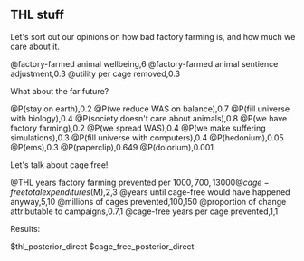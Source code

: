 ## THL stuff

Let's sort out our opinions on how bad factory farming is, and how much we care about it.

@factory-farmed animal wellbeing,6
@factory-farmed animal sentience adjustment,0.3
@utility per cage removed,0.3

What about the far future?

@P(stay on earth),0.2
@P(we reduce WAS on balance),0.7
@P(fill universe with biology),0.4
@P(society doesn't care about animals),0.8
@P(we have factory farming),0.2
@P(we spread WAS),0.4
@P(we make suffering simulations),0.3
@P(fill universe with computers),0.4
@P(hedonium),0.05
@P(ems),0.3
@P(paperclip),0.649
@P(dolorium),0.001

Let's talk about cage free!

@THL years factory farming prevented per $1000,700,13000
@cage-free total expenditures ($M),2,3
@years until cage-free would have happened anyway,5,10
@millions of cages prevented,100,150
@proportion of change attributable to campaigns,0.7,1
@cage-free years per cage prevented,1,1

Results:

$thl_posterior_direct
$cage_free_posterior_direct
